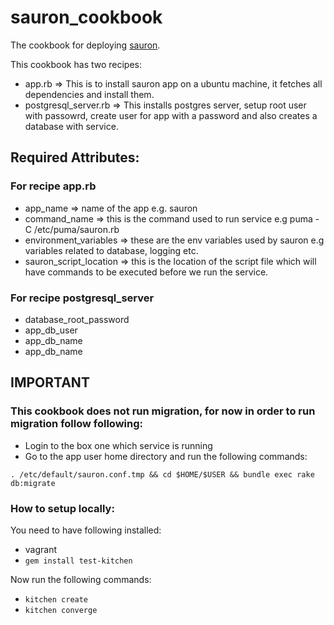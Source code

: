# sauron_cookbook

The cookbook for deploying [sauron](https://github.com/alexis-lxc/sauron).

This cookbook has two recipes:

* app.rb => This is to install sauron app on a ubuntu machine, it fetches all dependencies and install them.
* postgresql_server.rb => This installs postgres server, setup root user with passowrd, create user for app with a password and also creates a database with service.



## Required Attributes:

### For recipe **app.rb** 

* app_name => name of the app e.g. sauron
* command_name =>  this is the command used to run service e.g puma -C /etc/puma/sauron.rb
* environment_variables => these are the env variables used by sauron e.g variables related to database, logging etc.
* sauron_script_location => this is the location of the script file which will have commands to be executed before we run the service.


### For recipe **postgresql_server**

* database_root_password
* app_db_user
* app_db_name
* app_db_name



## IMPORTANT

### This cookbook does not run migration, for now in order to run migration follow following:

* Login to the box one which service is running
* Go to the app user home directory and run the following commands:

```. /etc/default/sauron.conf.tmp && cd $HOME/$USER && bundle exec rake db:migrate```

### How to setup locally:

You need to have following installed:
* vagrant
* `gem install test-kitchen`


Now run the following commands:

* `kitchen create`
* `kitchen converge`

